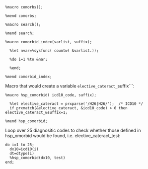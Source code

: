 

```
%macro comorbs();

%mend comorbs;
```

```
%macro search();

%mend search;
```


```
%macro comorbid_index(varlist, suffix);

  %let nvar=%sysfunc( countw( &varlist.));

  %do i=1 %to &nar;
    
  %end;
  
%mend comorbid_index;
```



Macro that would create a variable ```elective_cateract_```suffix```:
```
%macro hsp_comorbid( icd10_code, suffix);

  %let elective_cateract = prxparse('/H26|H26/');  /* ICD10 */
  if prxmatch(&elective_cateract, &icd10_code) > 0 then elective_cateract_&suffix=1; 

%mend hsp_comorbid;
```


Loop over 25 diagnositic codes to check whether those defined in hsp_omorbid would be found, i.e.  elective_cateract_test:
```
do i=1 to 25;
  dx10=icd10(i)
  dt=dtype(i)
  %hsp_comorbid(dx10, test)  
end;
```

